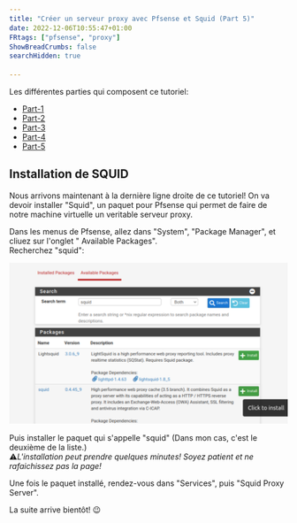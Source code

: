 ```yaml
---
title: "Créer un serveur proxy avec Pfsense et Squid (Part 5)"
date: 2022-12-06T10:55:47+01:00
FRtags: ["pfsense", "proxy"] 
ShowBreadCrumbs: false
searchHidden: true

---
```


Les différentes parties qui composent ce tutoriel:

- [Part-1](/fr/notes/proxy)
- [Part-2](/fr/proxy/proxy2)
- [Part-3](/fr/proxy/proxy3)
- [Part-4](/fr/proxy/proxy4)
- [Part-5](/fr/proxy/proxy5)


## Installation de SQUID ##

Nous arrivons maintenant à la dernière ligne droite de ce tutoriel! On va devoir installer "Squid", un paquet pour Pfsense qui permet de faire de notre machine virtuelle un veritable serveur proxy.

Dans les menus de Pfsense, allez dans "System", "Package Manager", et cliuez sur l'onglet " Available Packages".    
Recherchez "squid":

![squid1](/images/squid/squid1.png)

Puis installer le paquet qui s'appelle "squid" (Dans mon cas, c'est le deuxième de la liste.)    
⚠️*L'installation peut prendre quelques minutes! Soyez patient et ne rafaichissez pas la page!* 

Une fois le paquet installé, rendez-vous dans "Services", puis "Squid Proxy Server". 

La suite arrive bientôt! 😉